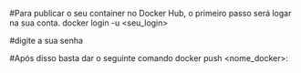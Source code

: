 #Para publicar o seu container no Docker Hub, o primeiro passo será logar na sua conta.
docker login -u <seu_login>

#digite a sua senha

#Após disso basta dar o seguinte comando
docker push <nome_docker>:<versao>
